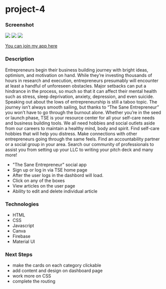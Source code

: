 # project-4

###  Screenshot 
![](https://imgur.com/MWpHWI3.png)
![](https://imgur.com/MWpHWI3.png)
![](https://imgur.com/VvdzgK2.png)

[You can join my app here](https://rocky-fjord-07271.herokuapp.com/)


### Description
Entrepreneurs begin their business building journey with bright ideas, optimism, and motivation on hand. While they’re investing thousands of hours in research and execution, entrepreneurs presumably will encounter at least a handful of unforeseen obstacles. Major setbacks can put a hindrance in the process, so much so that it can affect their mental health such as stress, sleep deprivation, anxiety, depression, and even suicide. Speaking out about the lows of entrepreneurship is still a taboo topic. The journey isn’t always smooth sailing, but thanks to “The Sane Entrepreneur” you won’t have to go through the burnout alone. Whether you’re in the seed or launch phase, TSE is your resource center for all your self-care needs and business building tools. We all need hobbies and social outlets aside from our careers to maintain a healthy mind, body and spirit. Find self-care hobbies that will help you distress. Make connections with other entrepreneurs going through the same feels. Find an accountability partner or a social group in your area. Search our community of professionals to assist you from setting up your LLC to writing your pitch deck and many more!

- "The Sane Entrepreneur" social app  
- Sign up or log in via TSE home page
- After the user logs in the dashbord will load.
- Click on any of the boxes
- View articles on the user page
- Ability to edit and delete individual article

### Technologies
- HTML
- CSS
- Javascript
- Canva
- Firebase
- Material UI

### Next Steps
- make the cards on each category clickable
- add content and design on dashboard page
- work more on CSS
- complete the routing
